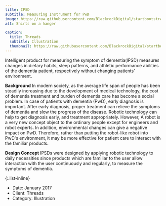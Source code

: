 ```yaml
---
title: IPSD
subtitle: Measuring Instrument for PwD
image: https://raw.githubusercontent.com/BlackrockDigital/startbootstrap-agency/master/src/assets/img/portfolio/01-full.jpg
alt: Shirts on a hanger

caption:
  title: Threads
  subtitle: Illustration
  thumbnail: https://raw.githubusercontent.com/BlackrockDigital/startbootstrap-agency/master/src/assets/img/portfolio/01-thumbnail.jpg
---
```

Intelligent product for measuring the symptom of dementia(IPSD) measures changes in dietary habits, sleep patterns, and athletic performance abilities of the dementia patient, respectively without changing patients’ environment.

**Background**
In modern society, as the average life span of people has been steadily increasing due to the development of medical technology, the cost of dementia treatment and burden of dementia care has become a social problem. In case of patients with dementia (PwD), early diagnosis is important. After early diagnosis, proper treatment can relieve the symptoms of dementia and slow the progress of the disease. Robotic technology can help to get diagnosis early, and treatment appropriately. However, A robot is a very new concept object to the ordinary people except for engineers and robot experts. In addition, environmental changes can give a negative impact on PwD. Therefore, rather than putting the robot-like robot into PwD's environment, it may be more effective for patient care to interact with the familiar products.

**Design Concept**
IPSDs were designed by applying robotic technology to daily necessities since products which are familiar to the user allow interaction with the user continuously and regularly, to measure the symptoms of dementia.


{:.list-inline}
- Date: January 2017
- Client: Threads
- Category: Illustration

